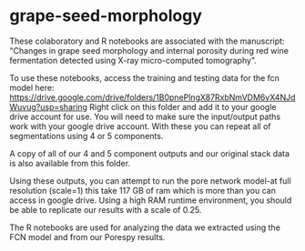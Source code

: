 # grape-seed-morphology

These colaboratory and R notebooks are associated with the manuscript: "Changes in grape seed morphology and internal porosity during red wine fermentation detected using X-ray micro-computed tomography". 

To use these notebooks, access the training and testing data for the fcn model here: https://drive.google.com/drive/folders/1B0pnePlngX87RxbNmVDM6vX4NJdWuvug?usp=sharing
Right click on this folder and add it to your google drive account for use. You will need to make sure the input/output paths work with your google drive account.
With these you can repeat all of segmentations using 4 or 5 components.

A copy of all of our 4 and 5 component outputs and our original stack data is also available from this folder.

Using these outputs, you can attempt to run the pore network model-at full resolution (scale=1) this take 117 GB of ram which is more than you can access in google drive. Using a high RAM runtime environment, you should be able to replicate our results with a scale of 0.25.

The R notebooks are used for analyzing the data we extracted using the FCN model and from our Porespy results.
